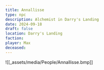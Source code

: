 ```yaml
---
title: Annallisse
type: npc
description: Alchemist in Darry's Landing
date: 2024-09-18
draft: false
location: Darry's Landing
faction: 
player: Max
deceased:
---
```

![[_assets/media/People/Annallisse.bmp]]